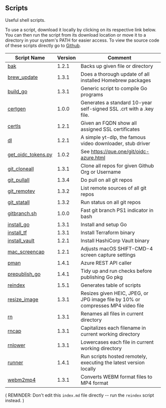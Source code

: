 ## Scripts
Useful shell scripts.

To use a script, download it locally by clicking on its respective link below. You can then run the script from its download location or move it to a directory in your system's PATH for easier access. To view the source code of these scripts directly go to [Github](https://github.com/git719/tips/tree/main/scripts).

| Script Name | Version    | Comment               |
|-------------|------------|-----------------------|
| [bak](bak)  | 1.2.1      | Backs up given file or directory |
| [brew_update](brew_update) | 1.3.1      | Does a thorough update of all installed Homebrew packages |
| [build_go](build_go) | 1.3.1      | Generic script to compile Go programs |
| [certgen](certgen) | 1.0.0      | Generates a standard 10-year self-signed SSL .crt with a .key file. |
| [certls](certls) | 1.2.1      | Given an FQDN show all assigned SSL certificates  |
| [dl](dl)    | 1.2.1      | A simple yt-dlp, the famous video downloader, stub driver |
| [get_oidc_tokens.py](get_oidc_tokens.py) | 1.0.2      | See https://que.one/git/oidc-azure.html |
| [git_cloneall](git_cloneall) | 1.3.1      | Clone all repos for given Github Org or Username |
| [git_pullall](git_pullall) | 1.3.4      | Do pull on all git repos |
| [git_remotev](git_remotev) | 1.3.2      | List remote sources of all git repos |
| [git_statall](git_statall) | 1.3.2      | Run status on all git repos |
| [gitbranch.sh](gitbranch.sh) | 1.0.0      | Fast git branch PS1 indicator in bash |
| [install_go](install_go) | 1.3.1      | Install and setup Go  |
| [install_tf](install_tf) | 1.3.1      | Install Terraform binary |
| [install_vault](install_vault) | 1.2.1      | Install HashiCorp Vault binary |
| [mac_screencap](mac_screencap) | 1.2.1      | Adjusts macOS SHIFT-CMD-4 screen capture settings |
| [pman](pman) | 1.4.1      | Azure REST API caller |
| [prepublish_go](prepublish_go) | 1.4.1      | Tidy up and run checks before publishing Go pkg |
| [reindex](reindex) | 1.5.1      | Generates table of scripts |
| [resize_image](resize_image) | 1.3.1      | Resizes given HEIC, JPEG, or JPG image file by 10% or compresses MP4 video file |
| [rn](rn)    | 1.3.1      | Renames all files in current directory |
| [rncap](rncap) | 1.3.1      | Capitalizes each filename in current working directory |
| [rnlower](rnlower) | 1.3.1      | Lowercases each file in current working directory |
| [runner](runner) | 1.4.1      | Run scripts hosted remotely, executing the latest version locally |
| [webm2mp4](webm2mp4) | 1.3.1      | Converts WEBM format files to MP4 format |

( REMINDER: Don't edit this `index.md` file directly -- run the `reindex` script instead. )

